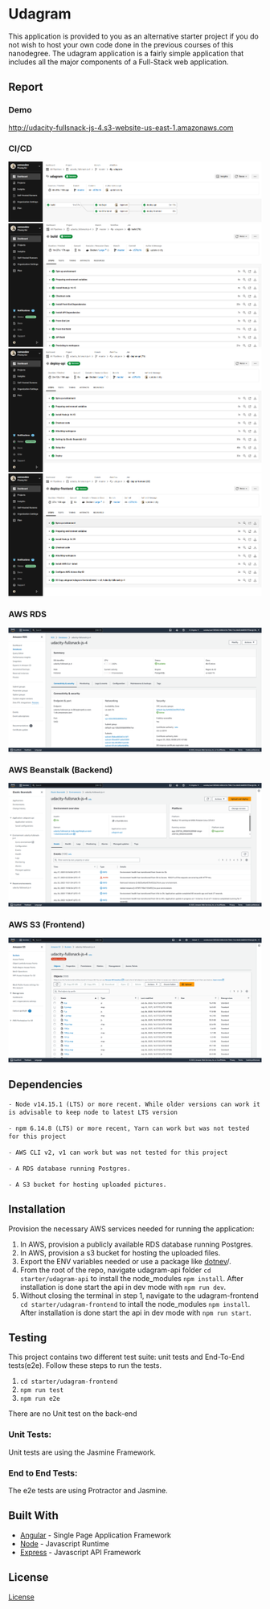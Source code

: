 # Udagram

This application is provided to you as an alternative starter project if you do not wish to host your own code done in
the previous courses of this nanodegree. The udagram application is a fairly simple application that includes all the
major components of a Full-Stack web application.

## Report

### Demo

http://udacity-fullsnack-js-4.s3-website-us-east-1.amazonaws.com

### CI/CD

![](./screenshots/cicd-1.png)
![](./screenshots/cicd-2.png)
![](./screenshots/cicd-3.png)
![](./screenshots/cicd-4.png)

### AWS RDS

![](./screenshots/aws-rds.png)

### AWS Beanstalk (Backend)

![](./screenshots/aws-eb.png)

### AWS S3 (Frontend)

![](./screenshots/aws-s3.png)

## Dependencies

```
- Node v14.15.1 (LTS) or more recent. While older versions can work it is advisable to keep node to latest LTS version

- npm 6.14.8 (LTS) or more recent, Yarn can work but was not tested for this project

- AWS CLI v2, v1 can work but was not tested for this project

- A RDS database running Postgres.

- A S3 bucket for hosting uploaded pictures.

```

## Installation

Provision the necessary AWS services needed for running the application:

1. In AWS, provision a publicly available RDS database running Postgres. <Place holder for link to classroom article>
1. In AWS, provision a s3 bucket for hosting the uploaded files. <Place holder for tlink to classroom article>
1. Export the ENV variables needed or use a package like [dotnev](https://www.npmjs.com/package/dotenv)/.
1. From the root of the repo, navigate udagram-api folder `cd starter/udagram-api` to install the
   node_modules `npm install`. After installation is done start the api in dev mode with `npm run dev`.
1. Without closing the terminal in step 1, navigate to the udagram-frontend `cd starter/udagram-frontend` to intall the
   node_modules `npm install`. After installation is done start the api in dev mode with `npm run start`.

## Testing

This project contains two different test suite: unit tests and End-To-End tests(e2e). Follow these steps to run the
tests.

1. `cd starter/udagram-frontend`
1. `npm run test`
1. `npm run e2e`

There are no Unit test on the back-end

### Unit Tests:

Unit tests are using the Jasmine Framework.

### End to End Tests:

The e2e tests are using Protractor and Jasmine.

## Built With

- [Angular](https://angular.io/) - Single Page Application Framework
- [Node](https://nodejs.org) - Javascript Runtime
- [Express](https://expressjs.com/) - Javascript API Framework

## License

[License](LICENSE.txt)
